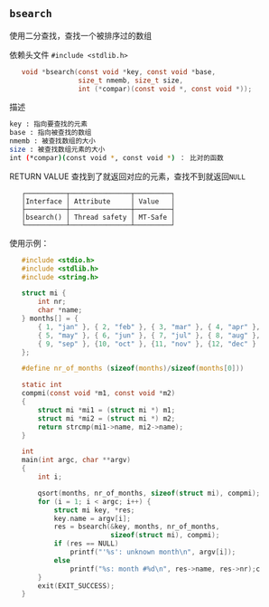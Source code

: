 ##  `bsearch`

使用二分查找，查找一个被排序过的数组

依赖头文件
       `#include <stdlib.h>`

```c
   void *bsearch(const void *key, const void *base,
                 size_t nmemb, size_t size,
                 int (*compar)(const void *, const void *));
```

描述

```bash
key : 指向要查找的元素
base : 指向被查找的数组
nmemb : 被查找数组的大小
size : 被查找数组元素的大小
int (*compar)(const void *, const void *) ： 比对的函数
```

RETURN VALUE
       查找到了就返回对应的元素，查找不到就返回`NULL`

       ┌──────────┬───────────────┬─────────┐
       │Interface │ Attribute     │ Value   │
       ├──────────┼───────────────┼─────────┤
       │bsearch() │ Thread safety │ MT-Safe │
       └──────────┴───────────────┴─────────┘

使用示例：

```c
   #include <stdio.h>
   #include <stdlib.h>
   #include <string.h>

   struct mi {
       int nr;
       char *name;
   } months[] = {
       { 1, "jan" }, { 2, "feb" }, { 3, "mar" }, { 4, "apr" },
       { 5, "may" }, { 6, "jun" }, { 7, "jul" }, { 8, "aug" },
       { 9, "sep" }, {10, "oct" }, {11, "nov" }, {12, "dec" }
   };

   #define nr_of_months (sizeof(months)/sizeof(months[0]))

   static int
   compmi(const void *m1, const void *m2)
   {
       struct mi *mi1 = (struct mi *) m1;
       struct mi *mi2 = (struct mi *) m2;
       return strcmp(mi1->name, mi2->name);
   }

   int
   main(int argc, char **argv)
   {
       int i;

       qsort(months, nr_of_months, sizeof(struct mi), compmi);
       for (i = 1; i < argc; i++) {
           struct mi key, *res;
           key.name = argv[i];
           res = bsearch(&key, months, nr_of_months,
                         sizeof(struct mi), compmi);
           if (res == NULL)
               printf("'%s': unknown month\n", argv[i]);
           else
               printf("%s: month #%d\n", res->name, res->nr);c
       }
       exit(EXIT_SUCCESS);
   }
```





